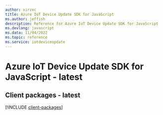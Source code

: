 ```yaml
---
author: xirzec
title: Azure IoT Device Update SDK for JavaScript
ms.author: jeffish
description: Reference for Azure IoT Device Update SDK for JavaScript
ms.devlang: javascript
ms.data: 11/04/2022
ms.topic: reference
ms.service: iotdeviceupdate
---
```

# Azure IoT Device Update SDK for JavaScript - latest

## Client packages - latest
[!INCLUDE [client-packages](iot-device-update-client-index.md)]